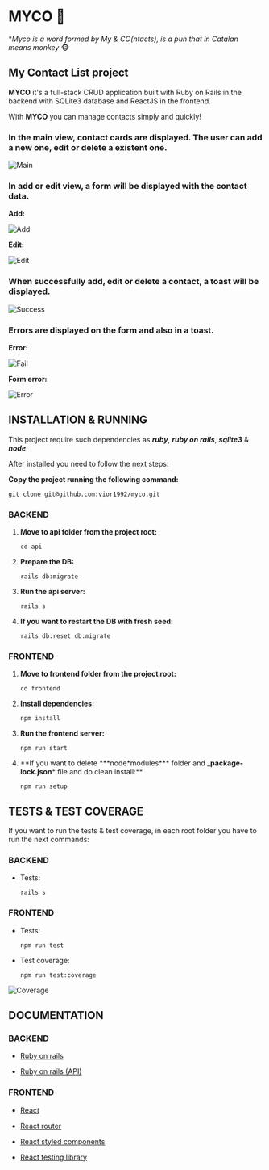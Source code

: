 # MYCO 🐒

\*_Myco is a word formed by My & CO(ntacts), is a pun that in Catalan means monkey_ 🐵

## My Contact List project

**MYCO** it's a full-stack CRUD application built with Ruby on Rails in the backend with SQLite3 database and ReactJS in the frontend.

With **MYCO** you can manage contacts simply and quickly!

### In the main view, contact cards are displayed. The user can add a new one, edit or delete a existent one.

![Main](https://i.ibb.co/FVy7MHp/Captura-de-pantalla-2020-09-14-a-las-17-40-58.png)

### In add or edit view, a form will be displayed with the contact data.

**Add:**

![Add](https://i.ibb.co/rxtV9gS/Captura-de-pantalla-2020-09-14-a-las-17-41-15.png)

**Edit:**

![Edit](https://i.ibb.co/KsW771q/Captura-de-pantalla-2020-09-14-a-las-17-41-09.png)

### When successfully add, edit or delete a contact, a toast will be displayed.

![Success](https://i.ibb.co/sVqQTKX/Captura-de-pantalla-2020-09-14-a-las-17-53-06.png)

### Errors are displayed on the form and also in a toast.

**Error:**

![Fail](https://i.ibb.co/gDrRgd6/Captura-de-pantalla-2020-09-14-a-las-17-51-16.png)

**Form error:**

![Error](https://i.ibb.co/cD8QQB9/Captura-de-pantalla-2020-09-14-a-las-17-52-52.png)

## INSTALLATION & RUNNING

This project require such dependencies as **_ruby_**, **_ruby on rails_**, **_sqlite3_** & **_node_**.

After installed you need to follow the next steps:

**Copy the project running the following command:**

```
git clone git@github.com:vior1992/myco.git
```

### BACKEND

1. **Move to api folder from the project root:**

   ```
   cd api
   ```

2. **Prepare the DB:**

   ```
   rails db:migrate
   ```

3. **Run the api server:**

   ```
   rails s
   ```

4. **If you want to restart the DB with fresh seed:**
   ```
   rails db:reset db:migrate
   ```

### FRONTEND

1. **Move to frontend folder from the project root:**

   ```
   cd frontend
   ```

2. **Install dependencies:**

   ```
   npm install
   ```

3. **Run the frontend server:**

   ```
   npm run start
   ```

4. **If you want to delete \***node\*modules\*\*\* folder and \_**package-lock.json**\* file and do clean install:\*\*
   ```
   npm run setup
   ```

## TESTS & TEST COVERAGE

If you want to run the tests & test coverage, in each root folder you have to run the next commands:

### BACKEND

- Tests:
  ```
  rails s
  ```

### FRONTEND

- Tests:
  ```
  npm run test
  ```
- Test coverage:
  ```
  npm run test:coverage
  ```

![Coverage](https://i.ibb.co/hZ8C4Rp/Captura-de-pantalla-2020-09-14-a-las-17-26-33.png)

## DOCUMENTATION

### BACKEND

- [Ruby on rails](https://guides.rubyonrails.org/getting_started.htm)

- [Ruby on rails (API)](https://guides.rubyonrails.org/api_app.html)

### FRONTEND

- [React](https://reactjs.org/docs/)

- [React router](https://reactrouter.com/web/guides/quick-start)

- [React styled components](https://styled-components.com/docs)

- [React testing library](https://testing-library.com/docs/react-testing-library/intro)
